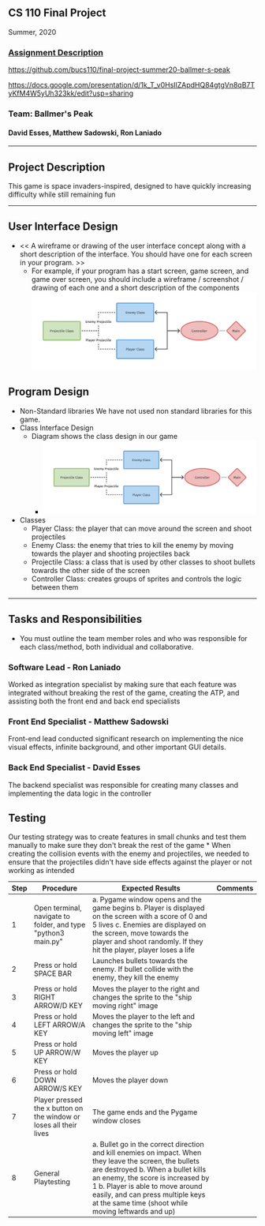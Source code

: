 ## CS 110 Final Project
Summer, 2020
### [Assignment Description](https://drive.google.com/open?id=1HLIk-539N9KiAAG1224NWpFyEl4RsPVBwtBZ9KbjicE)

https://github.com/bucs110/final-project-summer20-ballmer-s-peak

https://docs.google.com/presentation/d/1k_T_v0HsIlZApdHQ84gtgVn8qB7TyKfM4W5yUh323kk/edit?usp=sharing

### Team: Ballmer's Peak
#### David Esses, Matthew Sadowski, Ron Laniado

***

## Project Description
This game is space invaders-inspired, designed to have quickly increasing difficulty while still remaining fun

***    

## User Interface Design
* << A wireframe or drawing of the user interface concept along with a short description of the interface. You should have one for each screen in your program. >>
    * For example, if your program has a start screen, game screen, and game over screen, you should include a wireframe / screenshot / drawing of each one and a short description of the components
![class diagram](assets/class_diagram.png)

## Program Design
* Non-Standard libraries
   We have not used non standard libraries for this game.
* Class Interface Design
    * Diagram shows the class design in our game
        * ![class diagram](assets/class_diagram.png)
* Classes
    - Player Class: the player that can move around the screen and shoot projectiles
    - Enemy Class: the enemy that tries to kill the enemy by moving towards the player and shooting projectiles back
    - Projectile Class: a class that is used by other classes to shoot bullets towards the other side of the screen
    - Controller Class: creates groups of sprites and controls the logic between them

***

## Tasks and Responsibilities
* You must outline the team member roles and who was responsible for each class/method, both individual and collaborative.

### Software Lead - Ron Laniado

Worked as integration specialist by making sure that each feature was integrated without breaking the rest of the game, creating the ATP, and assisting both the front end and back end specialists

### Front End Specialist - Matthew Sadowski

Front-end lead conducted significant research on implementing the nice visual effects, infinite background, and other important GUI details. 


### Back End Specialist - David Esses

The backend specialist was responsible for creating many classes and implementing the data logic in the controller


## Testing
Our testing strategy was to create features in small chunks and test them manually to make sure they don't break the rest of the game
    * When creating the collision events with the enemy and projectiles, we needed to ensure that the projectiles didn't have side effects against the player or not working as intended

| Step | Procedure                                                          | Expected Results                                                                                                                                                                                                                                                                                                 | Comments |
|------|--------------------------------------------------------------------|------------------------------------------------------------------------------------------------------------------------------------------------------------------------------------------------------------------------------------------------------------------------------------------------------------------|----------|
| 1    | Open terminal, navigate to folder, and type "python3 main.py"      | a. Pygame window opens and the game begins b. Player is displayed on the screen with a score of 0 and 5 lives c. Enemies are displayed on the screen, move towards the player and shoot randomly. If they hit the player, player loses a life                                                                    |          |
| 2    | Press or hold SPACE BAR                                            | Launches bullets towards the enemy. If bullet collide with the enemy, they kill the enemy                                                                                                                                                                                                                        |          |
| 3    | Press or hold RIGHT ARROW/D KEY                                    | Moves the player to the right and changes the sprite to the "ship moving right" image                                                                                                                                                                                                                            |          |
| 4    | Press or hold LEFT ARROW/A KEY                                     | Moves the player to the left and changes the sprite to the "ship moving left" image                                                                                                                                                                                                                              |          |
| 5    | Press or hold UP ARROW/W KEY                                       | Moves the player up                                                                                                                                                                                                                                                                                              |          |
| 6    | Press or hold DOWN ARROW/S KEY                                     | Moves the player down                                                                                                                                                                                                                                                                                            |          |
| 7    | Player pressed the x button on the window or loses all their lives | The game ends and the Pygame window closes                                                                                                                                                                                                                                                                       |          |
| 8    | General Playtesting                                                | a. Bullet go in the correct direction and kill enemies on impact. When they leave the screen, the bullets are destroyed b. When a bullet kills an enemy, the score is increased by 1 b. Player is able to move around easily, and can press multiple keys at the same time (shoot while moving leftwards and up) |          |
